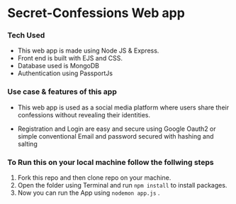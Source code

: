 # Secret-Confessions Web app

### Tech Used

- This web app is made using Node JS & Express.
- Front end is built with EJS and CSS.
- Database used is MongoDB
- Authentication using PassportJs

### Use case & features of this app

- This web app is used as a social media platform where users share their confessions without revealing their identities.

- Registration and Login are easy and secure using Google Oauth2 or simple conventional Email and password secured with hashing and salting

### To Run this on your local machine follow the follwing steps

1. Fork this repo and then clone repo on your machine.
2. Open the folder using Terminal and run `npm install` to install packages.
3. Now you can run the App using `nodemon app.js` .
